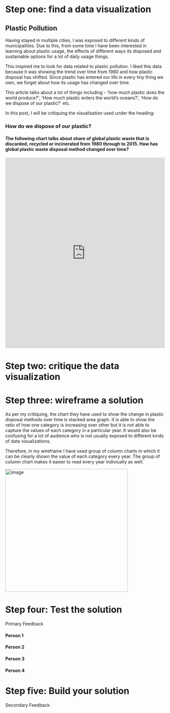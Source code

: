 # Step one: find a data visualization  

## Plastic Pollution

Having stayed in multiple cities, I was exposed to different kinds of municipalities. Due to this, from some time I have been interested in learning about plastic usage, the effects of different ways its disposed and sustainable options for a lot of daily usage things.

This inspired me to look for data related to plastic pollution. I liked this data because it was showing the trend over time from 1980 and how plastic disposal has shifted. Since plastic has entered our life in every tiny thing we own, we forget about how its usage has changed over time.

This article talks about a lot of things including - 'how much plastic does the world produce?', 'How much plastic enters the world’s oceans?', 'How do we dispose of our plastic?' etc.

In this post, I will be critiquing the visualisation used under the heading:

### How do we dispose of our plastic?

#### The following chart talks about share of global plastic waste that is discarded, recycled or incinerated from 1980 through to 2015. How has global plastic waste disposal method changed over time?

<iframe src="https://ourworldindata.org/grapher/global-plastic-fate" loading="lazy" style="width: 100%; height: 600px; border: 0px none;"></iframe>

# Step two: critique the data visualization

# Step three: wireframe a solution

As per my critiquing, the chart they have used to show the change in plastic disposal methods over time is stacked area graph. It is able to show the ratio of how one category is increasing over other but it is not able to capture the values of each category in a particular year. It would also be confusing for a lot of audience who is not usually exposed to different kinds of data visualizations. 

Therefore, in my wireframe I have used group of column charts in which it can be clearly shown the value of each category every year. The group of column chart makes it easier to read every year indiviually as well. 

<img width="387" alt="image" src="https://user-images.githubusercontent.com/71149402/152909096-85e61809-930c-4911-8c14-26d308d54246.png">


# Step four: Test the solution

Primary Feedback


#### Person 1

#### Person 2

#### Person 3

#### Person 4

# Step five: Build your solution

<div class="flourish-embed flourish-chart" data-src="visualisation/8629165"><script src="https://public.flourish.studio/resources/embed.js"></script></div>


Secondary Feedback
